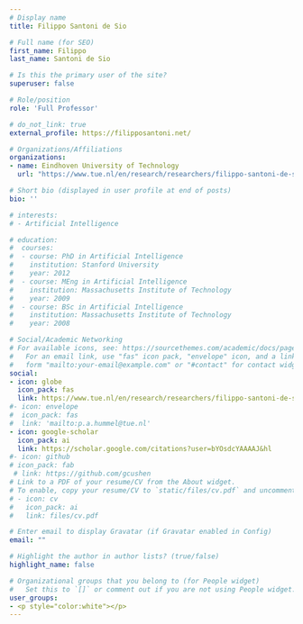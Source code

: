 ```yaml
---
# Display name
title: Filippo Santoni de Sio

# Full name (for SEO)
first_name: Filippo
last_name: Santoni de Sio

# Is this the primary user of the site?
superuser: false

# Role/position
role: 'Full Professor'

# do_not_link: true
external_profile: https://filipposantoni.net/

# Organizations/Affiliations
organizations:
- name: Eindhoven University of Technology
  url: "https://www.tue.nl/en/research/researchers/filippo-santoni-de-sio"

# Short bio (displayed in user profile at end of posts)
bio: ''

# interests:
# - Artificial Intelligence

# education:
#  courses:
#  - course: PhD in Artificial Intelligence
#    institution: Stanford University
#    year: 2012
#  - course: MEng in Artificial Intelligence
#    institution: Massachusetts Institute of Technology
#    year: 2009
#  - course: BSc in Artificial Intelligence
#    institution: Massachusetts Institute of Technology
#    year: 2008

# Social/Academic Networking
# For available icons, see: https://sourcethemes.com/academic/docs/page-builder/#icons
#   For an email link, use "fas" icon pack, "envelope" icon, and a link in the
#   form "mailto:your-email@example.com" or "#contact" for contact widget.
social:
- icon: globe
  icon_pack: fas
  link: https://www.tue.nl/en/research/researchers/filippo-santoni-de-sio
#- icon: envelope
#  icon_pack: fas
#  link: 'mailto:p.a.hummel@tue.nl'
- icon: google-scholar
  icon_pack: ai
  link: https://scholar.google.com/citations?user=bYOsdcYAAAAJ&hl
#- icon: github
# icon_pack: fab
 # link: https://github.com/gcushen
# Link to a PDF of your resume/CV from the About widget.
# To enable, copy your resume/CV to `static/files/cv.pdf` and uncomment the lines below.
# - icon: cv
#   icon_pack: ai
#   link: files/cv.pdf

# Enter email to display Gravatar (if Gravatar enabled in Config)
email: ""

# Highlight the author in author lists? (true/false)
highlight_name: false

# Organizational groups that you belong to (for People widget)
#   Set this to `[]` or comment out if you are not using People widget.
user_groups:
- <p style="color:white"></p>
---
```

